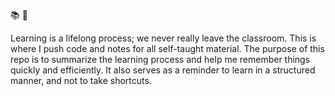 :books: :school_satchel:

Learning is a lifelong process; we never really leave the classroom.
This is where I push code and notes for all self-taught material. The purpose 
of this repo is to summarize the learning process and help me remember things quickly and
efficiently. It also serves as a reminder to learn in a structured manner, and 
not to take shortcuts.
